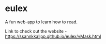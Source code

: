 # eulex
A fun web-app to learn how to read.

Link to check out the website - https://ssannkkallpp.github.io/eulex/vMask.html
